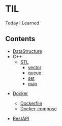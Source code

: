 # TIL
Today I Learned



## Contents

* [DataStructure](./DataStructure)
* C++
	+ [STL](./C++/STL)
		- [vector](./C++/STL/vector.md)
		- [queue](./C++/STL/queue.md)
		- [set](./C++/STL/set.md)
		- [map](./C++/STL/map.md)

- [Docker](./Docker)

  - [Dockerfile](./Docker/Dockerfile.md)
  - [Docker-compose](./Docker/Docker-compose.md)
  
- [RestAPI](./RestAPI)

  

